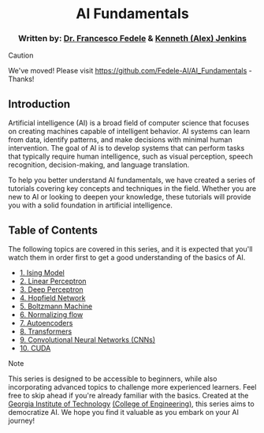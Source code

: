 <!-- Written by Alex Jenkins and Dr. Francesco Fedele for CEE4803/LMC4813 - (c) Georgia Tech, Spring 2025 -->

<div align="center">

# AI Fundamentals

### Written by: [Dr. Francesco Fedele](https://ce.gatech.edu/directory/person/francesco-fedele) & [Kenneth (Alex) Jenkins](https://alexj.io)

</div>

> [!CAUTION]
> We've moved! Please visit https://github.com/Fedele-AI/AI_Fundamentals - Thanks!

## Introduction
Artificial intelligence (AI) is a broad field of computer science that focuses on creating machines capable of intelligent behavior. AI systems can learn from data, identify patterns, and make decisions with minimal human intervention. The goal of AI is to develop systems that can perform tasks that typically require human intelligence, such as visual perception, speech recognition, decision-making, and language translation.

To help you better understand AI fundamentals, we have created a series of tutorials covering key concepts and techniques in the field. Whether you are new to AI or looking to deepen your knowledge, these tutorials will provide you with a solid foundation in artificial intelligence.

## Table of Contents
The following topics are covered in this series, and it is expected that you'll watch them in order first to get a good understanding of the basics of AI.

- [1. Ising Model](aibasics/isingmodel.md)
- [2. Linear Perceptron](aibasics/linearperceptron.md)
- [3. Deep Perceptron](aibasics/deepperceptron.md)
- [4. Hopfield Network](aibasics/hopfieldnetwork.md)
- [5. Boltzmann Machine](aibasics/boltzmann.md)
- [6. Normalizing flow](aibasics/normalizingflow.md)
- [7. Autoencoders](aibasics/autoencoders.md)
- [8. Transformers](aibasics/transformer.md)
- [9. Convolutional Neural Networks (CNNs)](aibasics/cnn.md)
- [10. CUDA](aibasics/cuda.md)

> [!NOTE]
> This series is designed to be accessible to beginners, while also incorporating advanced topics to challenge more experienced learners. Feel free to skip ahead if you're already familiar with the basics. Created at the [Georgia Institute of Technology](https://www.gatech.edu) [(College of Engineering)](https://coe.gatech.edu), this series aims to democratize AI. We hope you find it valuable as you embark on your AI journey!

